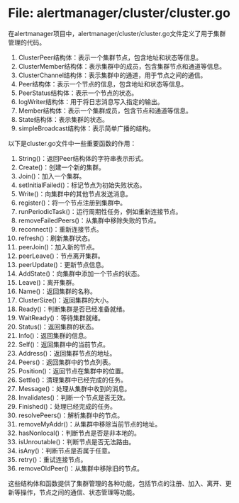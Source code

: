 # File: alertmanager/cluster/cluster.go

在alertmanager项目中，alertmanager/cluster/cluster.go文件定义了用于集群管理的代码。

1. ClusterPeer结构体：表示一个集群节点，包含地址和状态等信息。
2. ClusterMember结构体：表示集群中的成员，包含集群节点和通道等信息。
3. ClusterChannel结构体：表示集群中的通道，用于节点之间的通信。
4. Peer结构体：表示一个节点的信息，包含地址和状态等信息。
5. PeerStatus结构体：表示一个节点的状态。
6. logWriter结构体：用于将日志消息写入指定的输出。
7. Member结构体：表示一个集群成员，包含节点和通道等信息。
8. State结构体：表示集群的状态。
9. simpleBroadcast结构体：表示简单广播的结构。

以下是cluster.go文件中一些重要函数的作用：

1. String()：返回Peer结构体的字符串表示形式。
2. Create()：创建一个新的集群。
3. Join()：加入一个集群。
4. setInitialFailed()：标记节点为初始失败状态。
5. Write()：向集群中的其他节点发送消息。
6. register()：将一个节点注册到集群中。
7. runPeriodicTask()：运行周期性任务，例如重新连接节点。
8. removeFailedPeers()：从集群中移除失败的节点。
9. reconnect()：重新连接节点。
10. refresh()：刷新集群状态。
11. peerJoin()：加入新的节点。
12. peerLeave()：节点离开集群。
13. peerUpdate()：更新节点信息。
14. AddState()：向集群中添加一个节点的状态。
15. Leave()：离开集群。
16. Name()：返回集群的名称。
17. ClusterSize()：返回集群的大小。
18. Ready()：判断集群是否已经准备就绪。
19. WaitReady()：等待集群就绪。
20. Status()：返回集群的状态。
21. Info()：返回集群的信息。
22. Self()：返回集群中的当前节点。
23. Address()：返回集群节点的地址。
24. Peers()：返回集群中的节点列表。
25. Position()：返回节点在集群中的位置。
26. Settle()：清理集群中已经完成的任务。
27. Message()：处理从集群中收到的消息。
28. Invalidates()：判断一个节点是否无效。
29. Finished()：处理已经完成的任务。
30. resolvePeers()：解析集群中的节点。
31. removeMyAddr()：从集群中移除当前节点的地址。
32. hasNonlocal()：判断节点是否是非本地的。
33. isUnroutable()：判断节点是否无法路由。
34. isAny()：判断节点是否属于任意。
35. retry()：重试连接节点。
36. removeOldPeer()：从集群中移除旧的节点。

这些结构体和函数提供了集群管理的各种功能，包括节点的注册、加入、离开、更新等操作，节点之间的通信、状态管理等功能。

